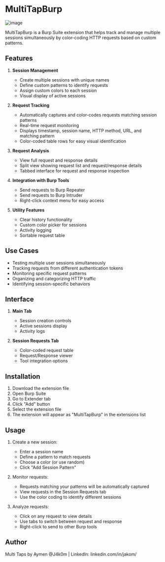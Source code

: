 # MultiTapBurp

![image](https://github.com/user-attachments/assets/dd49b92b-534b-48bc-bc6d-41daf8559ec8)


MultiTapBurp is a Burp Suite extension that helps track and manage multiple sessions simultaneously by color-coding HTTP requests based on custom patterns.

## Features

1. **Session Management**
   - Create multiple sessions with unique names
   - Define custom patterns to identify requests
   - Assign custom colors to each session
   - Visual display of active sessions

2. **Request Tracking**
   - Automatically captures and color-codes requests matching session patterns
   - Real-time request monitoring
   - Displays timestamp, session name, HTTP method, URL, and matching pattern
   - Color-coded table rows for easy visual identification

3. **Request Analysis**
   - View full request and response details
   - Split view showing request list and request/response details
   - Tabbed interface for request and response inspection

4. **Integration with Burp Tools**
   - Send requests to Burp Repeater
   - Send requests to Burp Intruder
   - Right-click context menu for easy access

5. **Utility Features**
   - Clear history functionality
   - Custom color picker for sessions
   - Activity logging
   - Sortable request table

## Use Cases

- Testing multiple user sessions simultaneously
- Tracking requests from different authentication tokens
- Monitoring specific request patterns
- Organizing and categorizing HTTP traffic
- Identifying session-specific behaviors

## Interface

1. **Main Tab**
   - Session creation controls
   - Active sessions display
   - Activity logs

2. **Session Requests Tab**
   - Color-coded request table
   - Request/Response viewer
   - Tool integration options

## Installation

1. Download the extension file
2. Open Burp Suite
3. Go to Extender tab
4. Click "Add" button
5. Select the extension file
6. The extension will appear as "MultiTapBurp" in the extensions list

## Usage

1. Create a new session:
   - Enter a session name
   - Define a pattern to match requests
   - Choose a color (or use random)
   - Click "Add Session Pattern"

2. Monitor requests:
   - Requests matching your patterns will be automatically captured
   - View requests in the Session Requests tab
   - Use the color coding to identify different sessions

3. Analyze requests:
   - Click on any request to view details
   - Use tabs to switch between request and response
   - Right-click to send to other Burp tools

## Author
Multi Taps by Aymen @J4k0m | LinkedIn: linkedin.com/in/jakom/
